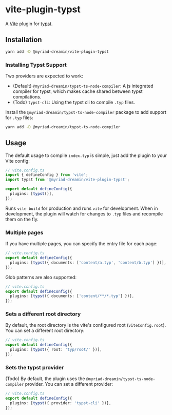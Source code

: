 # vite-plugin-typst

A [Vite](https://vitejs.dev/) plugin for [typst](https://www.typst.app/).

## Installation

```bash
yarn add -D @myriad-dreamin/vite-plugin-typst
```

### Installing Typst Support

Two providers are expected to work:

- (Default) `@myriad-dreamin/typst-ts-node-compiler`: A js integrated compiler for typst, which makes cache shared between typst compilations.
- (Todo) `typst-cli`: Using the typst cli to compile `.typ` files.

Install the `@myriad-dreamin/typst-ts-node-compiler` package to add support for `.typ` files:

```bash
yarn add -D @myriad-dreamin/typst-ts-node-compiler
```

## Usage

The default usage to compile `index.typ` is simple, just add the plugin to your Vite config:

```ts
// vite.config.ts
import { defineConfig } from 'vite';
import typst from '@myriad-dreamin/vite-plugin-typst';

export default defineConfig({
  plugins: [typst()],
});
```

Runs `vite build` for production and runs `vite` for development. When in development, the plugin will watch for changes to `.typ` files and recompile them on the fly.

### Multiple pages

If you have multiple pages, you can specify the entry file for each page:

```ts
// vite.config.ts
export default defineConfig({
  plugins: [typst({ documents: ['content/a.typ', 'content/b.typ'] })],
});
```

Glob patterns are also supported:

```ts
// vite.config.ts
export default defineConfig({
  plugins: [typst({ documents: ['content/**/*.typ'] })],
});
```

### Sets a different root directory

By default, the root directory is the vite's configured root (`viteConfig.root`). You can set a different root directory:

```ts
// vite.config.ts
export default defineConfig({
  plugins: [typst({ root: 'typ/root/' })],
});
```

### Sets the typst provider

(Todo) By default, the plugin uses the `@myriad-dreamin/typst-ts-node-compiler` provider. You can set a different provider:

```ts
// vite.config.ts
export default defineConfig({
  plugins: [typst({ provider: 'typst-cli' })],
});
```
